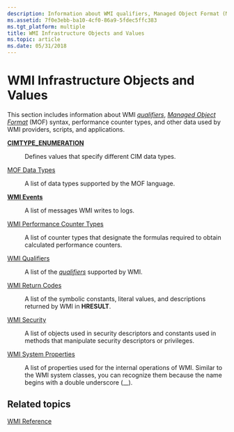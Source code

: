 ```yaml
---
description: Information about WMI qualifiers, Managed Object Format (MOF) syntax, performance counter types, and other data used by WMI providers, scripts, and applications.
ms.assetid: 7f0e3ebb-ba10-4cf0-86a9-5fdec5ffc383
ms.tgt_platform: multiple
title: WMI Infrastructure Objects and Values
ms.topic: article
ms.date: 05/31/2018
---
```


# WMI Infrastructure Objects and Values

This section includes information about WMI [*qualifiers*](gloss-q.md), [*Managed Object Format*](gloss-m.md) (MOF) syntax, performance counter types, and other data used by WMI providers, scripts, and applications.

<dl> <dt>

<span id="CIMTYPE_ENUMERATION"></span><span id="cimtype_enumeration"></span>[**CIMTYPE\_ENUMERATION**](/windows/win32/api/wbemcli/ne-wbemcli-cimtype_enumeration)
</dt> <dd>

Defines values that specify different CIM data types.

</dd> <dt>

<span id="MOF_Data_Types"></span><span id="mof_data_types"></span><span id="MOF_DATA_TYPES"></span>[MOF Data Types](mof-data-types.md)
</dt> <dd>

A list of data types supported by the MOF language.

</dd> <dt>

<span id="WMI_Events"></span><span id="wmi_events"></span><span id="WMI_EVENTS"></span>[**WMI Events**](wmi-events.md)
</dt> <dd>

A list of messages WMI writes to logs.

</dd> <dt>

<span id="WMI_Performance_Counter_Types"></span><span id="wmi_performance_counter_types"></span><span id="WMI_PERFORMANCE_COUNTER_TYPES"></span>[WMI Performance Counter Types](wmi-performance-counter-types.md)
</dt> <dd>

A list of counter types that designate the formulas required to obtain calculated performance counters.

</dd> <dt>

<span id="WMI_Qualifiers"></span><span id="wmi_qualifiers"></span><span id="WMI_QUALIFIERS"></span>[WMI Qualifiers](wmi-qualifiers.md)
</dt> <dd>

A list of the [*qualifiers*](gloss-q.md) supported by WMI.

</dd> <dt>

<span id="WMI_Return_Codes"></span><span id="wmi_return_codes"></span><span id="WMI_RETURN_CODES"></span>[WMI Return Codes](wmi-return-codes.md)
</dt> <dd>

A list of the symbolic constants, literal values, and descriptions returned by WMI in **HRESULT**.

</dd> <dt>

<span id="WMI_Security"></span><span id="wmi_security"></span><span id="WMI_SECURITY"></span>[WMI Security](wmi-security.md)
</dt> <dd>

A list of objects used in security descriptors and constants used in methods that manipulate security descriptors or privileges.

</dd> <dt>

<span id="WMI_System_Properties"></span><span id="wmi_system_properties"></span><span id="WMI_SYSTEM_PROPERTIES"></span>[WMI System Properties](wmi-system-properties.md)
</dt> <dd>

A list of properties used for the internal operations of WMI. Similar to the WMI system classes, you can recognize them because the name begins with a double underscore (\_\_).

</dd> </dl>

## Related topics

<dl> <dt>

[WMI Reference](wmi-reference.md)
</dt> </dl>

 

 



